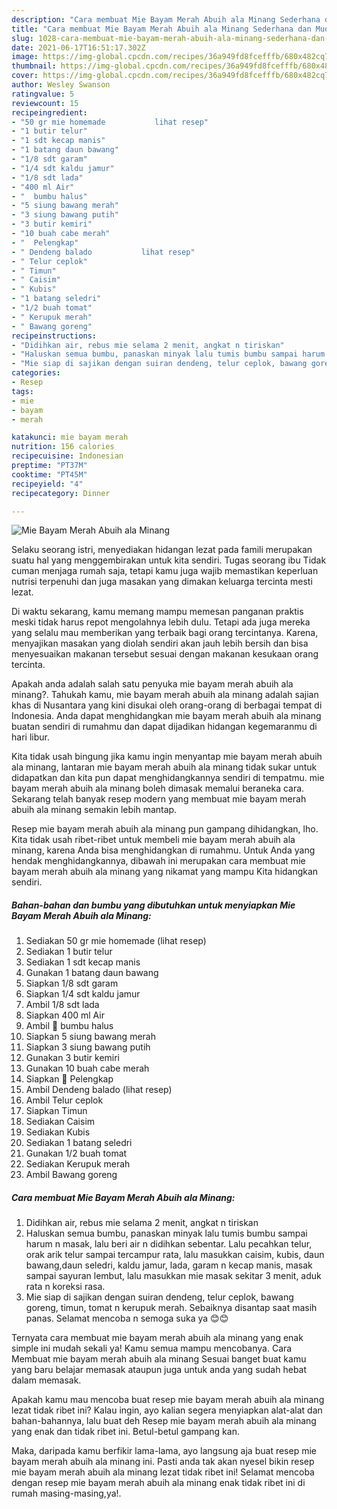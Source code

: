 ```yaml
---
description: "Cara membuat Mie Bayam Merah Abuih ala Minang Sederhana dan Mudah Dibuat"
title: "Cara membuat Mie Bayam Merah Abuih ala Minang Sederhana dan Mudah Dibuat"
slug: 1028-cara-membuat-mie-bayam-merah-abuih-ala-minang-sederhana-dan-mudah-dibuat
date: 2021-06-17T16:51:17.302Z
image: https://img-global.cpcdn.com/recipes/36a949fd8fcefffb/680x482cq70/mie-bayam-merah-abuih-ala-minang-foto-resep-utama.jpg
thumbnail: https://img-global.cpcdn.com/recipes/36a949fd8fcefffb/680x482cq70/mie-bayam-merah-abuih-ala-minang-foto-resep-utama.jpg
cover: https://img-global.cpcdn.com/recipes/36a949fd8fcefffb/680x482cq70/mie-bayam-merah-abuih-ala-minang-foto-resep-utama.jpg
author: Wesley Swanson
ratingvalue: 5
reviewcount: 15
recipeingredient:
- "50 gr mie homemade           lihat resep"
- "1 butir telur"
- "1 sdt kecap manis"
- "1 batang daun bawang"
- "1/8 sdt garam"
- "1/4 sdt kaldu jamur"
- "1/8 sdt lada"
- "400 ml Air"
- "  bumbu halus"
- "5 siung bawang merah"
- "3 siung bawang putih"
- "3 butir kemiri"
- "10 buah cabe merah"
- "  Pelengkap"
- " Dendeng balado           lihat resep"
- " Telur ceplok"
- " Timun"
- " Caisim"
- " Kubis"
- "1 batang seledri"
- "1/2 buah tomat"
- " Kerupuk merah"
- " Bawang goreng"
recipeinstructions:
- "Didihkan air, rebus mie selama 2 menit, angkat n tiriskan"
- "Haluskan semua bumbu, panaskan minyak lalu tumis bumbu sampai harum n masak, lalu beri air n didihkan sebentar. Lalu pecahkan telur, orak arik telur sampai tercampur rata, lalu masukkan caisim, kubis, daun bawang,daun seledri, kaldu jamur, lada, garam n kecap manis, masak sampai sayuran lembut, lalu masukkan mie masak sekitar 3 menit, aduk rata n koreksi rasa."
- "Mie siap di sajikan dengan suiran dendeng, telur ceplok, bawang goreng, timun, tomat n kerupuk merah. Sebaiknya disantap saat masih panas. Selamat mencoba n semoga suka ya 😊😊"
categories:
- Resep
tags:
- mie
- bayam
- merah

katakunci: mie bayam merah 
nutrition: 156 calories
recipecuisine: Indonesian
preptime: "PT37M"
cooktime: "PT45M"
recipeyield: "4"
recipecategory: Dinner

---
```



![Mie Bayam Merah Abuih ala Minang](https://img-global.cpcdn.com/recipes/36a949fd8fcefffb/680x482cq70/mie-bayam-merah-abuih-ala-minang-foto-resep-utama.jpg)

Selaku seorang istri, menyediakan hidangan lezat pada famili merupakan suatu hal yang menggembirakan untuk kita sendiri. Tugas seorang ibu Tidak cuman menjaga rumah saja, tetapi kamu juga wajib memastikan keperluan nutrisi terpenuhi dan juga masakan yang dimakan keluarga tercinta mesti lezat.

Di waktu  sekarang, kamu memang mampu memesan panganan praktis meski tidak harus repot mengolahnya lebih dulu. Tetapi ada juga mereka yang selalu mau memberikan yang terbaik bagi orang tercintanya. Karena, menyajikan masakan yang diolah sendiri akan jauh lebih bersih dan bisa menyesuaikan makanan tersebut sesuai dengan makanan kesukaan orang tercinta. 



Apakah anda adalah salah satu penyuka mie bayam merah abuih ala minang?. Tahukah kamu, mie bayam merah abuih ala minang adalah sajian khas di Nusantara yang kini disukai oleh orang-orang di berbagai tempat di Indonesia. Anda dapat menghidangkan mie bayam merah abuih ala minang buatan sendiri di rumahmu dan dapat dijadikan hidangan kegemaranmu di hari libur.

Kita tidak usah bingung jika kamu ingin menyantap mie bayam merah abuih ala minang, lantaran mie bayam merah abuih ala minang tidak sukar untuk didapatkan dan kita pun dapat menghidangkannya sendiri di tempatmu. mie bayam merah abuih ala minang boleh dimasak memalui beraneka cara. Sekarang telah banyak resep modern yang membuat mie bayam merah abuih ala minang semakin lebih mantap.

Resep mie bayam merah abuih ala minang pun gampang dihidangkan, lho. Kita tidak usah ribet-ribet untuk membeli mie bayam merah abuih ala minang, karena Anda bisa menghidangkan di rumahmu. Untuk Anda yang hendak menghidangkannya, dibawah ini merupakan cara membuat mie bayam merah abuih ala minang yang nikamat yang mampu Kita hidangkan sendiri.

<!--inarticleads1-->

##### Bahan-bahan dan bumbu yang dibutuhkan untuk menyiapkan Mie Bayam Merah Abuih ala Minang:

1. Sediakan 50 gr mie homemade           (lihat resep)
1. Sediakan 1 butir telur
1. Sediakan 1 sdt kecap manis
1. Gunakan 1 batang daun bawang
1. Siapkan 1/8 sdt garam
1. Siapkan 1/4 sdt kaldu jamur
1. Ambil 1/8 sdt lada
1. Siapkan 400 ml Air
1. Ambil  🍲 bumbu halus
1. Siapkan 5 siung bawang merah
1. Siapkan 3 siung bawang putih
1. Gunakan 3 butir kemiri
1. Gunakan 10 buah cabe merah
1. Siapkan  🍲 Pelengkap
1. Ambil  Dendeng balado           (lihat resep)
1. Ambil  Telur ceplok
1. Siapkan  Timun
1. Sediakan  Caisim
1. Sediakan  Kubis
1. Sediakan 1 batang seledri
1. Gunakan 1/2 buah tomat
1. Sediakan  Kerupuk merah
1. Ambil  Bawang goreng




<!--inarticleads2-->

##### Cara membuat Mie Bayam Merah Abuih ala Minang:

1. Didihkan air, rebus mie selama 2 menit, angkat n tiriskan
1. Haluskan semua bumbu, panaskan minyak lalu tumis bumbu sampai harum n masak, lalu beri air n didihkan sebentar. Lalu pecahkan telur, orak arik telur sampai tercampur rata, lalu masukkan caisim, kubis, daun bawang,daun seledri, kaldu jamur, lada, garam n kecap manis, masak sampai sayuran lembut, lalu masukkan mie masak sekitar 3 menit, aduk rata n koreksi rasa.
1. Mie siap di sajikan dengan suiran dendeng, telur ceplok, bawang goreng, timun, tomat n kerupuk merah. Sebaiknya disantap saat masih panas. Selamat mencoba n semoga suka ya 😊😊




Ternyata cara membuat mie bayam merah abuih ala minang yang enak simple ini mudah sekali ya! Kamu semua mampu mencobanya. Cara Membuat mie bayam merah abuih ala minang Sesuai banget buat kamu yang baru belajar memasak ataupun juga untuk anda yang sudah hebat dalam memasak.

Apakah kamu mau mencoba buat resep mie bayam merah abuih ala minang lezat tidak ribet ini? Kalau ingin, ayo kalian segera menyiapkan alat-alat dan bahan-bahannya, lalu buat deh Resep mie bayam merah abuih ala minang yang enak dan tidak ribet ini. Betul-betul gampang kan. 

Maka, daripada kamu berfikir lama-lama, ayo langsung aja buat resep mie bayam merah abuih ala minang ini. Pasti anda tak akan nyesel bikin resep mie bayam merah abuih ala minang lezat tidak ribet ini! Selamat mencoba dengan resep mie bayam merah abuih ala minang enak tidak ribet ini di rumah masing-masing,ya!.

